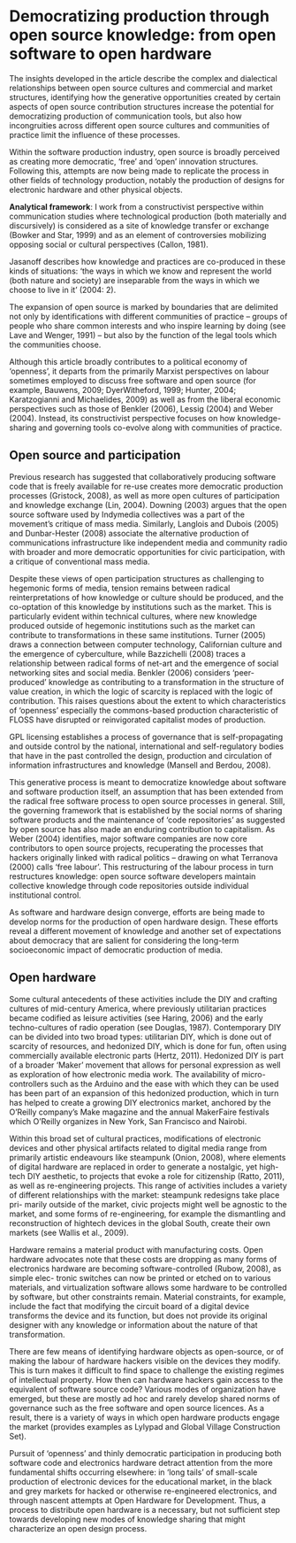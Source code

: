 # Democratizing production through open source knowledge: from open software to open hardware

The insights developed in the article describe the complex and dialectical relationships between open source cultures and commercial and market structures, identifying how the generative opportunities created by certain aspects of open source contribution structures increase the potential for democratizing production of communication tools, but also how incongruities across different open source cultures and communities of practice limit the influence of these processes.

Within the software production industry, open source is broadly perceived as creating more democratic, ‘free’ and ‘open’ innovation structures. Following this, attempts are now being made to replicate the process in other fields of technology production, notably the production of designs for electronic hardware and other physical objects. 

**Analytical framework**:
I work from a constructivist perspective within communication studies where technological production (both materially and discursively) is considered as a site of knowledge transfer or exchange (Bowker and Star, 1999) and as an element of controversies mobilizing opposing social or cultural perspectives (Callon, 1981). 

Jasanoff describes how knowledge and practices are co-produced in these kinds of situations: ‘the ways in which we know and represent the world (both nature and society) are inseparable from the ways in which we choose to live in it’ (2004: 2). 

The expansion of open source is marked by boundaries that are delimited not only by identifications with different communities of practice – groups of people who share common interests and who inspire learning by doing (see Lave and Wenger, 1991) – but also by the function of the legal tools which the communities choose. 

Although this article broadly contributes to a political economy of ‘openness’, it departs from the primarily Marxist perspectives on labour sometimes employed to discuss free software and open source (for example, Bauwens, 2009; DyerWitheford, 1999; Hunter, 2004; Karatzogianni and Michaelides, 2009) as well as from
the liberal economic perspectives such as those of Benkler (2006), Lessig (2004) and Weber (2004). Instead, its constructivist perspective focuses on how knowledge-sharing and governing tools co-evolve along with communities of practice.

## Open source and participation
Previous research has suggested that collaboratively producing software code that is freely available for re-use creates more democratic production processes (Gristock, 2008), as well as more open cultures of participation and knowledge exchange (Lin, 2004). Downing (2003) argues that the open source software used by Indymedia collectives was a part of the movement’s critique of mass media. Similarly, Langlois and Dubois (2005) and Dunbar-Hester (2008) associate the alternative production of communications infrastructure like independent media and community radio with broader and more democratic opportunities for civic participation, with a critique of conventional mass media.

Despite these views of open participation structures as challenging to hegemonic forms of media, tension remains between radical reinterpretations of how knowledge or culture should be produced, and the co-optation of this knowledge by institutions such as the market. 
This is particularly evident within technical cultures, where new knowledge produced outside of hegemonic institutions such as the market can contribute to transformations in these same institutions. 
Turner (2005) draws a connection between computer technology, Californian culture and the emergence of cyberculture, while Bazzichelli (2008) traces a relationship between radical forms of net-art and the emergence of social networking sites and social media. 
Benkler (2006) considers ‘peer-produced’ knowledge as contributing to a transformation in the structure of value creation, in which the logic of scarcity is replaced with the logic of contribution. 
This raises questions about the extent to which characteristics of ‘openness’ especially the commons-based production characteristic of FLOSS have disrupted or reinvigorated capitalist modes of production.

GPL licensing establishes a process of governance that is self-propagating and outside control by the national, international and self-regulatory bodies that have in the past controlled the design, production and circulation of information infrastructures and knowledge (Mansell and Berdou, 2008).

This generative process is meant to democratize knowledge about software and software production itself, an assumption that has been extended from the radical free software process to open source processes in general. 
Still, the governing framework that is established by the social norms of sharing software products and the maintenance of ‘code repositories’ as suggested by open source has also made an enduring contribution to capitalism. 
As Weber (2004) identifies, major software companies are now core contributors to open source projects, recuperating the processes that hackers originally linked with radical politics – drawing on what Terranova (2000) calls ‘free labour’. 
This restructuring of the labour process in turn restructures knowledge: open source software developers maintain collective knowledge through code repositories outside individual institutional control. 

As software and hardware design converge, efforts are being made to develop norms for the production of open hardware design. These efforts reveal a different movement of knowledge and another set of expectations about democracy that are salient for considering the long-term socioeconomic impact of democratic production of media.

## Open hardware

Some cultural antecedents of these activities include the DIY and crafting cultures of mid-century America, where previously utilitarian practices became codified as leisure activities (see Haring, 2006) and the early techno-cultures of radio operation (see Douglas, 1987). 
Contemporary DIY can be divided into two broad types: utilitarian DIY, which is done out of scarcity of resources, and hedonized DIY, which is done for fun, often using commercially available electronic parts (Hertz, 2011).
Hedonized DIY is part of a broader ‘Maker’ movement that allows for personal expression as well as exploration of how electronic media work. 
The availability of micro-controllers such as the Arduino and the ease with which they can be used has been part of an expansion of this hedonized production, which in turn has helped to create a growing DIY electronics market, anchored by the O’Reilly company’s Make magazine and the annual MakerFaire festivals which O’Reilly organizes in New York, San Francisco and Nairobi.

Within this broad set of cultural practices, modifications of electronic devices and other physical artifacts related to digital media range from primarily artistic endeavours like steampunk (Onion, 2008), where elements of digital hardware are replaced in order to generate a nostalgic, yet high-tech DIY aesthetic, to projects that evoke a role for citizenship (Ratto, 2011), as well as re-engineering projects. This range of activities includes a variety of different relationships with the market: steampunk redesigns take place pri- marily outside of the market, civic projects might well be agnostic to the market, and some forms of re-engineering, for example the dismantling and reconstruction of hightech devices in the global South, create their own markets (see Wallis et al., 2009).

Hardware remains a material product with manufacturing costs.
Open hardware advocates note that these costs are dropping as many forms of electronics hardware are becoming software-controlled (Rubow, 2008), as simple elec-
tronic switches can now be printed or etched on to various materials, and virtualization software allows some hardware to be controlled by software, but other constraints remain. 
Material constraints, for example, include the fact that modifying the circuit board of a digital device transforms the device and its function, but does not provide its original designer with any knowledge or information about the nature of that transformation.

There are few means of identifying hardware objects as open-source, or of making the labour of hardware hackers visible on the devices they modify. 
This is turn makes it difficult to find space to challenge the existing regimes of intellectual property. 
How then can hardware hackers gain access to the equivalent of software source code? 
Various modes of organization have emerged, but these are mostly ad hoc and rarely develop shared norms of governance such as the free software and open source
licences. As a result, there is a variety of ways in which open hardware products engage the market (provides examples as Lylypad and Global Village Construction Set).

Pursuit of ‘openness’ and thinly democratic participation in producing both software code and electronics hardware detract attention from the more fundamental shifts occurring elsewhere: in ‘long tails’ of small-scale production of electronic devices for the educational market, in the black and grey markets for hacked
or otherwise re-engineered electronics, and through nascent attempts at Open Hardware for Development. 
Thus, a process to distribute open hardware is a necessary, but not sufficient step towards developing new modes of knowledge sharing that might characterize
an open design process. 

